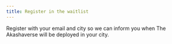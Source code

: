 ```yaml
---
title: Register in the waitlist
---
```


Register with your email and city so we can inform you when The Akashaverse will be deployed in your city. 
